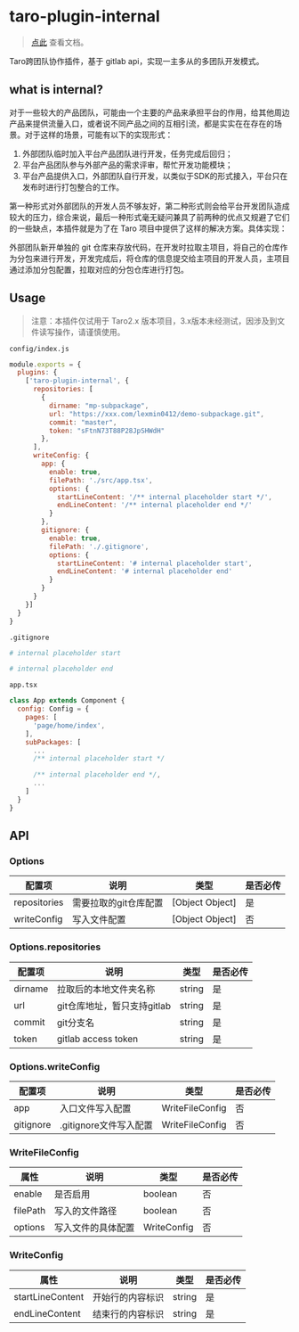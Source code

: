 # taro-plugin-internal

> [点此](https://lexmin0412.github.io/tarox/docs/) 查看文档。

Taro跨团队协作插件，基于 gitlab api，实现一主多从的多团队开发模式。

## what is internal?

对于一些较大的产品团队，可能由一个主要的产品来承担平台的作用，给其他周边产品来提供流量入口，或者说不同产品之间的互相引流，都是实实在在存在的场景。对于这样的场景，可能有以下的实现形式：

1. 外部团队临时加入平台产品团队进行开发，任务完成后回归；
2. 平台产品团队参与外部产品的需求评审，帮忙开发功能模块；
3. 平台产品提供入口，外部团队自行开发，以类似于SDK的形式接入，平台只在发布时进行打包整合的工作。

第一种形式对外部团队的开发人员不够友好，第二种形式则会给平台开发团队造成较大的压力，综合来说，最后一种形式毫无疑问兼具了前两种的优点又规避了它们的一些缺点，本插件就是为了在 Taro 项目中提供了这样的解决方案。具体实现：

外部团队新开单独的 git 仓库来存放代码，在开发时拉取主项目，将自己的仓库作为分包来进行开发，开发完成后，将仓库的信息提交给主项目的开发人员，主项目通过添加分包配置，拉取对应的分包仓库进行打包。

## Usage

> 注意：本插件仅试用于 Taro2.x 版本项目，3.x版本未经测试，因涉及到文件读写操作，请谨慎使用。

`config/index.js`

```js
module.exports = {
  plugins: {
    ['taro-plugin-internal', {
      repositories: [
        {
          dirname: "mp-subpackage",
          url: "https://xxx.com/lexmin0412/demo-subpackage.git",
          commit: "master",
          token: "sFtnN73T88P28JpSHWdH"
        },
      ],
      writeConfig: {
        app: {
          enable: true,
          filePath: './src/app.tsx',
          options: {
            startLineContent: '/** internal placeholder start */',
            endLineContent: '/** internal placeholder end */'
          }
        },
        gitignore: {
          enable: true,
          filePath: './.gitignore',
          options: {
            startLineContent: '# internal placeholder start',
            endLineContent: '# internal placeholder end'
          }
        }
      }
    }]
  }
}
```

`.gitignore`

```bash
# internal placeholder start

# internal placeholder end
```

`app.tsx`

```jsx
class App extends Component {
  config: Config = {
    pages: [
      'page/home/index',
    ],
    subPackages: [
      ...
      /** internal placeholder start */

      /** internal placeholder end */,
      ...
    ]
  }
}
```

## API

### Options

| 配置项       | 说明                  | 类型            | 是否必传 |
|--------------|-----------------------|-----------------|----------|
| repositories | 需要拉取的git仓库配置 | [Object Object] | 是      |
| writeConfig  | 写入文件配置          | [Object Object] | 否       |

### Options.repositories

| 配置项 | 说明 | 类型 | 是否必传 |
|--------|------|------|----------|
|dirname|拉取后的本地文件夹名称|string|是|
|url|git仓库地址，暂只支持gitlab|string|是|
|commit|git分支名|string|是|
|token|gitlab access token|string|是|

### Options.writeConfig 

| 配置项 | 说明 | 类型 | 是否必传 |
|--------|------|------|----------|
|app|入口文件写入配置|WriteFileConfig|否|
|gitignore|.gitignore文件写入配置|WriteFileConfig|否|

### WriteFileConfig

| 属性 | 说明 | 类型 | 是否必传 |
|--------|------|------|----------|
|enable|是否启用|boolean|否|
|filePath|写入的文件路径|boolean|否|
|options|写入文件的具体配置|WriteConfig|否|

### WriteConfig

| 属性 | 说明 | 类型 | 是否必传 |
|------|------|------|----------|
|startLineContent|开始行的内容标识|string|是|
|endLineContent|结束行的内容标识|string|是|



